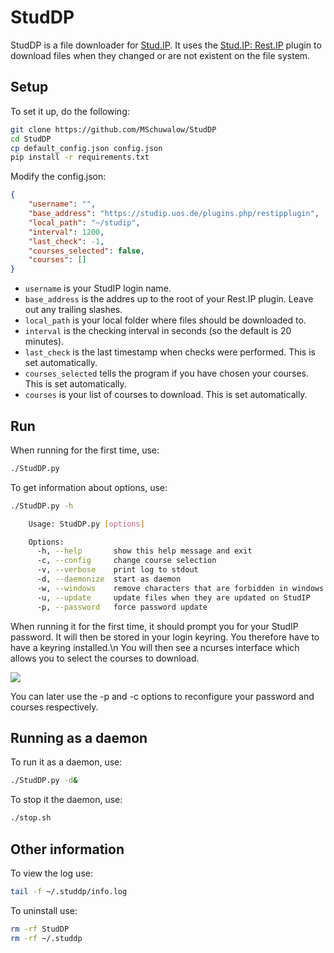 # StudDP
StudDP is a file downloader for [Stud.IP](http://studip.de/). It uses the
[Stud.IP: Rest.IP](http://studip.github.io/studip-rest.ip/) plugin to download files
when they changed or are not existent on the file system.

## Setup

To set it up, do the following:

```sh
git clone https://github.com/MSchuwalow/StudDP
cd StudDP
cp default_config.json config.json
pip install -r requirements.txt
```

Modify the config.json:
```json
{
    "username": "",
    "base_address": "https://studip.uos.de/plugins.php/restipplugin",
    "local_path": "~/studip",
    "interval": 1200,
    "last_check": -1,
    "courses_selected": false,
    "courses": []
}
```

* `username` is your StudIP login name.
* `base_address` is the addres up to the root of your Rest.IP plugin. Leave out any trailing slashes.
* `local_path` is your local folder where files should be downloaded to.
* `interval` is the checking interval in seconds (so the default is 20 minutes).
* `last_check` is the last timestamp when checks were performed. This is set automatically.
* `courses_selected` tells the program if you have chosen your courses. This is set automatically.
* `courses` is your list of courses to download. This is set automatically.

## Run

When running for the first time, use:

```sh
./StudDP.py
```

To get information about options, use:

```sh
./StudDP.py -h

    Usage: StudDP.py [options]

    Options:
      -h, --help       show this help message and exit
      -c, --config     change course selection
      -v, --verbose    print log to stdout
      -d, --daemonize  start as daemon
      -w, --windows    remove characters that are forbidden in windows paths
      -u, --update     update files when they are updated on StudIP
      -p, --password   force password update
```

When running it for the first time, it should prompt you for your StudIP password. It will then be stored in your login keyring. You therefore have to have
a keyring installed.\n
You will then see a ncurses interface which allows you to select the courses to download.

![](https://cdn.rawgit.com/MSchuwalow/StudDP/develop/Screenshots/Curses.png)

You can later use the -p and -c options to reconfigure your password and courses respectively.

## Running as a daemon

To run it as a daemon, use:

```sh
./StudDP.py -d&
```

To stop it the daemon, use:

```sh
./stop.sh
```

## Other information

To view the log use:

```sh
tail -f ~/.studdp/info.log
```

To uninstall use:

```sh
rm -rf StudDP
rm -rf ~/.studdp
```
